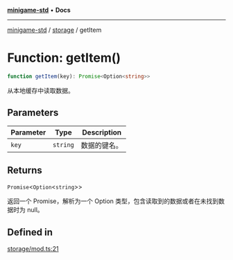 [**minigame-std**](../../../README.md) • **Docs**

***

[minigame-std](../../../README.md) / [storage](../README.md) / getItem

# Function: getItem()

```ts
function getItem(key): Promise<Option<string>>
```

从本地缓存中读取数据。

## Parameters

| Parameter | Type | Description |
| ------ | ------ | ------ |
| `key` | `string` | 数据的键名。 |

## Returns

`Promise`\<`Option`\<`string`\>\>

返回一个 Promise，解析为一个 Option 类型，包含读取到的数据或者在未找到数据时为 null。

## Defined in

[storage/mod.ts:21](https://github.com/JiangJie/minigame-std/blob/d86e790fe8486ddfc8ce953df31d30618f403d3b/src/std/storage/mod.ts#L21)
